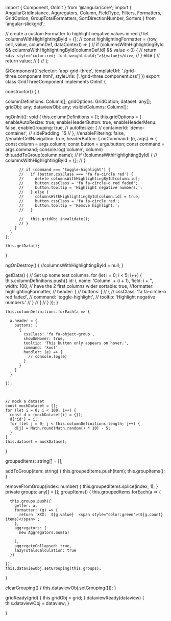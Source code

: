 import { Component, OnInit } from '@angular/core';
import {
  AngularGridInstance,
  Aggregators,
  Column,
  FieldType,
  Filters,
  Formatters,
  GridOption,
  GroupTotalFormatters,
  SortDirectionNumber,
  Sorters
} from 'angular-slickgrid';

// create a custom Formatter to highlight negative values in red
// let columnsWithHighlightingById = {};
// const highlightingFormatter = (row, cell, value, columnDef, dataContext) => {
//   if (columnsWithHighlightingById && columnsWithHighlightingById[columnDef.id] && value < 0) {
//     return `<div style="color:red; font-weight:bold;">${value}</div>`;
//   } else {
//     return value;
//   }
// };

@Component({
  selector: 'app-grid-three',
  templateUrl: './grid-three.component.html',
  styleUrls: ['./grid-three.component.css']
})
export class GridThreeComponent implements OnInit {





  constructor() { }

  columnDefinitions: Column[];
  gridOptions: GridOption;
  dataset: any[];
  gridObj: any;
  dataviewObj: any;
  visibleColumns: Column[];

  ngOnInit(): void {
    this.columnDefinitions = [];
    this.gridOptions = {
      enableAutoResize: true,
      enableHeaderButton: true,
      enableHeaderMenu: false,
      enableGrouping: true,
      // autoResize: {
      //   containerId: 'demo-container',
      //   sidePadding: 15
      // },
      //enableFiltering: false,
      //enableCellNavigation: true,
      headerButton: {
        onCommand: (e, args) => {
          const column = args.column;
          const button = args.button;
          const command = args.command;
          console.log('column', column)
          this.addToGroup(column.name);
          // if (!columnsWithHighlightingById) {
          //   columnsWithHighlightingById = {};
          // }

          // if (command === 'toggle-highlight') {
          //   if (button.cssClass === 'fa fa-circle red') {
          //     delete columnsWithHighlightingById[column.id];
          //     button.cssClass = 'fa fa-circle-o red faded';
          //     button.tooltip = 'Highlight negative numbers.';
          //   } else {
          //     columnsWithHighlightingById[column.id] = true;
          //     button.cssClass = 'fa fa-circle red';
          //     button.tooltip = 'Remove highlight.';
          //   }

          //   this.gridObj.invalidate();
          // }
        }
      }
    };

    this.getData();
  }

  ngOnDestroy() {
    //columnsWithHighlightingById = null;
  }

  getData() {
    // Set up some test columns.
    for (let i = 0; i < 5; i++) {
      this.columnDefinitions.push({
        id: i,
        name: 'Column' + (i + 1),
        field: i + '',
        width: 100, // have the 2 first columns wider
        sortable: true,
        //formatter: highlightingFormatter,
        // header: {
        //   buttons: [
        //     {
        //       cssClass: 'fa fa-circle-o red faded',
        //       command: 'toggle-highlight',
        //       tooltip: 'Highlight negative numbers.'
        //     }
        //   ]
        // }
      });
    }

    this.columnDefinitions.forEach(a => {

      a.header = {
        buttons: [
          {
            cssClass: 'fa fa-object-group',
            showOnHover: true,
            tooltip: 'This button only appears on hover.',
            command: 'kool',
            handler: (e) => {
              // console.log(e)
            }
          }
        ]
      }

    });



    // mock a dataset
    const mockDataset = [];
    for (let i = 0; i < 100; i++) {
      const d = (mockDataset[i] = {});
      d['id'] = i;
      for (let j = 0; j < this.columnDefinitions.length; j++) {
        d[j] = Math.round(Math.random() * 10) - 5;
      }
    }
    this.dataset = mockDataset;
  }

  groupedItems: string[] = [];

  addToGroup(item: string) {
    this.groupedItems.push(item);
    this.groupItems();
  }

  removeFromGroup(index: number) {
    this.groupedItems.splice(index, 1);
  }
  private groups: any[] = [];
  groupItems() {
    this.groupedItems.forEach(a => {

      this.groups.push({
        getter: a,
        formatter: (g) => {
          return `XXX:  ${g.value}  <span style="color:green">(${g.count} items)</span>`;
        },
        aggregators: [
          new Aggregators.Sum(a)
          
        ],
        aggregateCollapsed: true,
        lazyTotalsCalculation: true
      })

    });
    this.dataviewObj.setGrouping(this.groups);
  }

  clearGrouping() {
    this.dataviewObj.setGrouping([]);
  }

  gridReady(grid) {
    this.gridObj = grid;
  }
  dataviewReady(dataview) {
    this.dataviewObj = dataview;
  }

}
